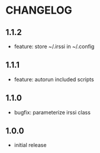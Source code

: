 # CHANGELOG

## 1.1.2
- feature: store ~/.irssi in ~/.config

## 1.1.1
- feature: autorun included scripts

## 1.1.0
- bugfix: parameterize irssi class

## 1.0.0
- initial release
